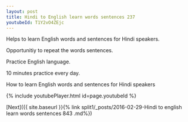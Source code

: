 ```yaml
---
layout: post
title: Hindi to English learn words sentences 237 
youtubeId: T1Y2vO4ZEjc
---
```

 
 
Helps to learn English words and sentences for Hindi speakers.

Opportunitiy to repeat the words sentences. 

Practice English language. 
 
10 minutes practice every day. 
 
How to learn English words and sentences for Hindi speakers 
 
{% include youtubePlayer.html id=page.youtubeId %}
 
 
[Next]({{ site.baseurl }}{% link  split1/_posts/2016-02-29-Hindi to english learn words sentences 843 .md%})
 
